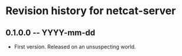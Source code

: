 # Revision history for netcat-server

## 0.1.0.0  -- YYYY-mm-dd

* First version. Released on an unsuspecting world.
